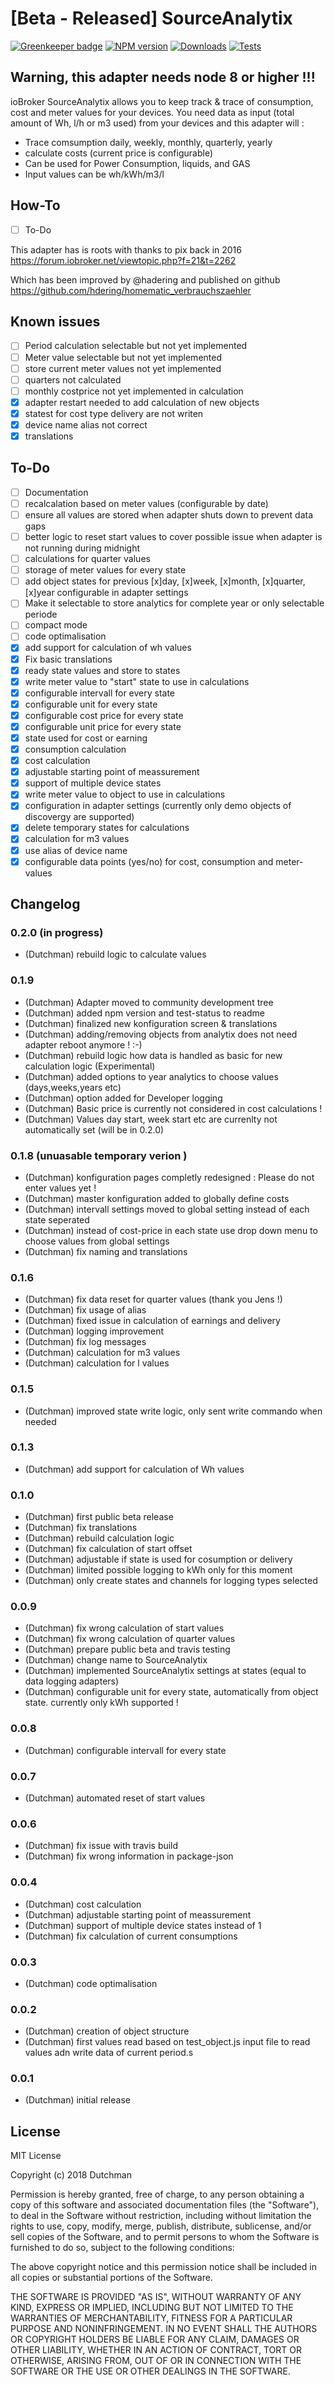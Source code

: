 #  [Beta - Released] SourceAnalytix
[![Greenkeeper badge](https://badges.greenkeeper.io/iobroker-community-adapters/ioBroker.sourceanalytix.svg)](https://greenkeeper.io/)
[![NPM version](http://img.shields.io/npm/v/iobroker.sourceanalytix.svg)](https://www.npmjs.com/package/iobroker.sourceanalytix)
[![Downloads](https://img.shields.io/npm/dm/iobroker.sourceanalytix.svg)](https://www.npmjs.com/package/iobroker.sourceanalytix)
[![Tests](https://travis-ci.org/iobroker-community-adapters/ioBroker.sourceanalytix.svg?branch=master)](https://travis-ci.org/ioBroker/sourceanalytix)

## Warning, this adapter needs node 8 or higher !!!

ioBroker SourceAnalytix allows you to keep track & trace of consumption, cost and meter values for your devices.
You need data as input (total amount of Wh, l/h or m3 used) from your devices and this adapter will :

* Trace comsumption daily, weekly, monthly, quarterly, yearly
* calculate costs (current price is configurable)
* Can be used for Power Consumption, liquids, and GAS
* Input values can be wh/kWh/m3/l

## How-To

* [ ] To-Do

This adapter has is roots with thanks to pix back in 2016 
https://forum.iobroker.net/viewtopic.php?f=21&t=2262

Which has been improved by @hadering and published on github
https://github.com/hdering/homematic_verbrauchszaehler

## Known issues

* [ ] Period calculation selectable but not yet implemented
* [ ] Meter value selectable  but not yet implemented
* [ ] store current meter values not yet implemented
* [ ] quarters not calculated
* [ ] monthly costprice not yet implemented in calculation
* [x] adapter restart needed to add calculation of new objects
* [x] statest for cost type delivery are not writen
* [x] device name alias not correct
* [x] translations

## To-Do
* [ ] Documentation
* [ ] recalcalation based on meter values (configurable by date)
* [ ] ensure all values are stored when adapter shuts down to prevent data gaps
* [ ] better logic to reset start values to cover possible issue when adapter is not running during midnight
* [ ] calculations for quarter values
* [ ] storage of meter values for every state
* [ ] add object states for previous [x]day, [x]week, [x]month, [x]quarter, [x]year configurable in adapter settings
* [ ] Make it selectable to store analytics for complete year or only selectable periode
* [ ] compact mode
* [ ] code optimalisation
* [x] add support for calculation of wh values
* [x] Fix basic translations
* [x] ready state values and store to states
* [x] write meter value to "start" state to use in calculations
* [x] configurable intervall for every state
* [x] configurable unit for every state
* [x] configurable cost price for every state
* [x] configurable unit price for every state
* [x] state used for cost or earning
* [x] consumption calculation
* [x] cost calculation
* [x] adjustable starting point of meassurement
* [x] support of multiple device states
* [x] write meter value to object to use in calculations
* [x] configuration in adapter settings (currently only demo objects of discovergy are supported)
* [x] delete temporary states for calculations
* [x] calculation for m3 values
* [x] use alias of device name
* [x] configurable data points (yes/no) for cost, consumption and meter-values

## Changelog

### 0.2.0 (in progress)
* (Dutchman) rebuild logic to calculate values

### 0.1.9 
* (Dutchman) Adapter moved to community development tree
* (Dutchman) added npm version and test-status to readme
* (Dutchman) finalized new konfiguration screen & translations
* (Dutchman) adding/removing objects from analytix does not need adapter reboot anymore ! :-)
* (Dutchman) rebuild logic how data is handled as basic for new calculation logic (Experimental)
* (Dutchman) added options to year analytics to choose values (days,weeks,years etc)
* (Dutchman) option added for Developer logging
* (Dutchman) Basic price is currently not considered in cost calculations !
* (Dutchman) Values day start, week start etc are currenlty not automatically set (will be in 0.2.0)


### 0.1.8 (unuasable temporary verion )
* (Dutchman) konfiguration pages completly redesigned : Please do not enter values yet !
* (Dutchman) master konfiguration added to globally define costs
* (Dutchman) intervall settings moved to global setting instead of each state seperated
* (Dutchman) instead of cost-price in each state use drop down menu to choose values from global settings
* (Dutchman) fix naming and translations

### 0.1.6
* (Dutchman) fix data reset for quarter values (thank you Jens !)
* (Dutchman) fix usage of alias
* (Dutchman) fixed issue in calculation of earnings and delivery
* (Dutchman) logging improvement
* (Dutchman) fix log messages
* (Dutchman) calculation for m3 values
* (Dutchman) calculation for l values

### 0.1.5
* (Dutchman) improved state write logic, only sent write commando when needed

### 0.1.3
* (Dutchman) add support for calculation of Wh values

### 0.1.0
* (Dutchman) first public beta release
* (Dutchman) fix translations
* (Dutchman) rebuild calculation logic
* (Dutchman) fix calculation of start offset
* (Dutchman) adjustable if state is used for cosumption or delivery
* (Dutchman) limited possible logging to kWh only for this moment
* (Dutchman) only create states and channels for logging types selected

### 0.0.9
* (Dutchman) fix wrong calculation of start values
* (Dutchman) fix wrong calculation of quarter values
* (Dutchman) prepare public beta and travis testing
* (Dutchman) change name to SourceAnalytix
* (Dutchman) implemented SourceAnalytix settings at states (equal to data logging adapters)
* (Dutchman) configurable unit for every state, automatically from object state. currently only kWh supported !

### 0.0.8
* (Dutchman) configurable intervall for every state

### 0.0.7
* (Dutchman) automated reset of start values

### 0.0.6
* (Dutchman) fix issue with travis build
* (Dutchman) fix wrong information in package-json

### 0.0.4
* (Dutchman) cost calculation
* (Dutchman) adjustable starting point of meassurement
* (Dutchman) support of multiple device states instead of 1
* (Dutchman) fix calculation of current consumptions

### 0.0.3
* (Dutchman) code optimalisation

### 0.0.2
* (Dutchman) creation of object structure
* (Dutchman) first values read based on test_object.js input file to read values adn write data of current period.s

### 0.0.1
* (Dutchman) initial release

## License
MIT License

Copyright (c) 2018 Dutchman

Permission is hereby granted, free of charge, to any person obtaining a copy
of this software and associated documentation files (the "Software"), to deal
in the Software without restriction, including without limitation the rights
to use, copy, modify, merge, publish, distribute, sublicense, and/or sell
copies of the Software, and to permit persons to whom the Software is
furnished to do so, subject to the following conditions:

The above copyright notice and this permission notice shall be included in all
copies or substantial portions of the Software.

THE SOFTWARE IS PROVIDED "AS IS", WITHOUT WARRANTY OF ANY KIND, EXPRESS OR
IMPLIED, INCLUDING BUT NOT LIMITED TO THE WARRANTIES OF MERCHANTABILITY,
FITNESS FOR A PARTICULAR PURPOSE AND NONINFRINGEMENT. IN NO EVENT SHALL THE
AUTHORS OR COPYRIGHT HOLDERS BE LIABLE FOR ANY CLAIM, DAMAGES OR OTHER
LIABILITY, WHETHER IN AN ACTION OF CONTRACT, TORT OR OTHERWISE, ARISING FROM,
OUT OF OR IN CONNECTION WITH THE SOFTWARE OR THE USE OR OTHER DEALINGS IN THE
SOFTWARE.